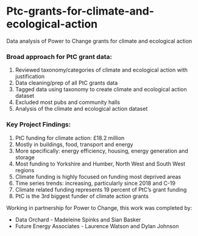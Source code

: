 # Ptc-grants-for-climate-and-ecological-action
Data analysis of Power to Change grants for climate and ecological action

### Broad approach for PtC grant data:
1. Reviewed taxonomy/categories of climate and ecological action with justification
2. Data cleaning/prep of all PtC grants data
3. Tagged data using taxonomy to create climate and ecological action dataset
4. Excluded most pubs and community halls
5. Analysis of the climate and ecological action dataset

### Key Project Findings:
1. PtC funding for climate action: £18.2 million
2. Mostly in buildings, food, transport and energy
3. More specifically: energy efficiency, housing, energy generation and storage 
4. Most funding to Yorkshire and Humber, North West and South West regions 
5. Climate funding is highly focused on funding most deprived areas
6. Time series trends: increasing, particularly since 2018 and C-19
7. Climate related funding represents 19 percent of PtC’s grant funding 
8. PtC is the 3rd biggest funder of climate action grants


Working in partnership for Power to Change, this work was completed by: 
- Data Orchard  - Madeleine Spinks and Sian Basker
- Future Energy Associates  - Laurence Watson and Dylan Johnson

